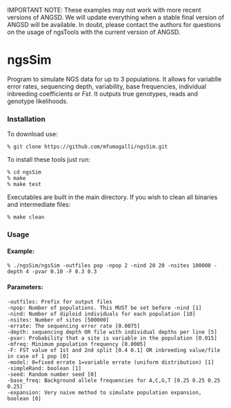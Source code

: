 
IMPORTANT NOTE:
These examples may not work with more recent versions of ANGSD.
We will update everything when a stable final version of ANGSD will be available.
In doubt, please contact the authors for questions on the usage of ngsTools with the current version of ANGSD.

# ngsSim

Program to simulate NGS data for up to 3 populations. It allows for variablle error rates, sequencing depth, variability, base frequencies, individual inbreeding coefficients or _Fst_. It outputs true genotypes, reads and genotype likelihoods. 

### Installation

To download use:

    % git clone https://github.com/mfumagalli/ngsSim.git

To install these tools just run:

    % cd ngsSim
    % make
    % make test

Executables are built in the main directory. If you wish to clean all binaries and intermediate files:

    % make clean

### Usage

#### Example:

    % ./ngsSim/ngsSim -outfiles pop -npop 2 -nind 20 20 -nsites 100000 -depth 4 -pvar 0.10 -F 0.3 0.3

#### Parameters:
    -outfiles: Prefix for output files
    -npop: Number of populations. This MUST be set before -nind [1]
    -nind: Number of diploid individuals for each population [10]
    -nsites: Number of sites [500000]
    -errate: The sequencing error rate [0.0075]
    -depth: sequencing depth OR file with individual depths per line [5]
    -pvar: Probability that a site is variable in the population [0.015]
    -mfreq: Minimum population frequency [0.0005]
    -F: FST value of 1st and 2nd split [0.4 0.1] OR inbreeding value/file in case of 1 pop [0]
    -model: 0=fixed errate 1=variable errate (uniform distribution) [1]
    -simpleRand: boolean [1]
    -seed: Random number seed [0]
    -base_freq: Background allele frequencies for A,C,G,T [0.25 0.25 0.25 0.25]
    -expansion: Very naive method to simulate population expansion, boolean [0]


